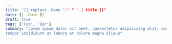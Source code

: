 ```yaml
---
title: "{{ replace .Name "-" " " | title }}"
date: {{ .Date }}
draft: true
tags: ['Foo', 'Bar']
summary: "Lorem ipsum dolor sit amet, consectetur adipisicing elit, sed do eiusmod
tempor incididunt ut labore et dolore magna aliqua"
---
```


